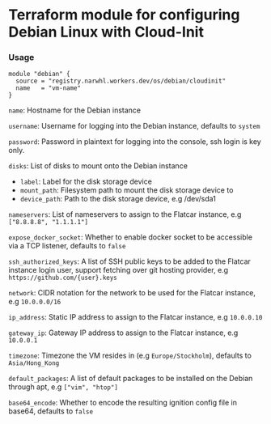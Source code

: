 # Terraform module for configuring Debian Linux with Cloud-Init

### Usage

```hcl
module "debian" {
  source = "registry.narwhl.workers.dev/os/debian/cloudinit"
  name   = "vm-name"
}
```

`name`: Hostname for the Debian instance

`username`: Username for logging into the Debian instance, defaults to `system`

`password`: Password in plaintext for logging into the console, ssh login is key only.

`disks`: List of disks to mount onto the Debian instance

- `label`: Label for the disk storage device
- `mount_path`: Filesystem path to mount the disk storage device to
- `device_path`: Path to the disk storage device, e.g /dev/sda1

`nameservers`: List of nameservers to assign to the Flatcar instance, e.g `["8.8.8.8", "1.1.1.1"]`

`expose_docker_socket`: Whether to enable docker socket to be accessible via a TCP listener, defaults to `false`

`ssh_authorized_keys`: A list of SSH public keys to be added to the Flatcar instance login user, support fetching over git hosting provider, e.g `https://github.com/{user}.keys`

`network`: CIDR notation for the network to be used for the Flatcar instance, e.g `10.0.0.0/16`

`ip_address`: Static IP address to assign to the Flatcar instance, e.g `10.0.0.10`

`gateway_ip`: Gateway IP address to assign to the Flatcar instance, e.g `10.0.0.1`

`timezone`: Timezone the VM resides in (e.g `Europe/Stockholm`), defaults to `Asia/Hong_Kong`

`default_packages`: A list of default packages to be installed on the Debian through apt, e.g `["vim", "htop"]`

`base64_encode`: Whether to encode the resulting ignition config file in base64, defaults to `false`
